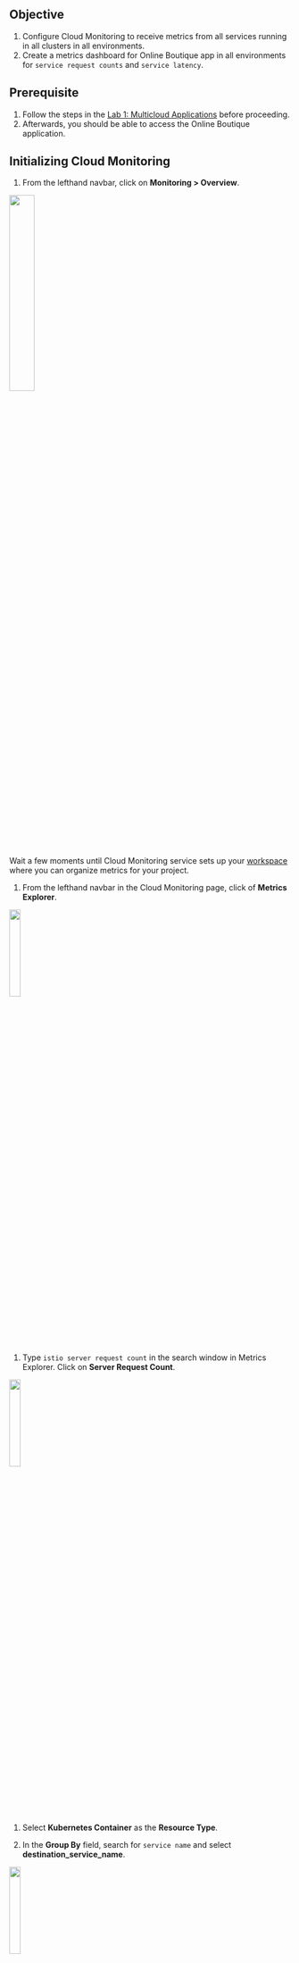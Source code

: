 ## Objective

1. Configure Cloud Monitoring to receive metrics from all services running in all clusters in all environments.
1. Create a metrics dashboard for Online Boutique app in all environments for `service request counts` and `service latency`.

## Prerequisite

1. Follow the steps in the [Lab 1: Multicloud Applications](/platform_admins/docs/multicluster-networking.md) before proceeding.
1. Afterwards, you should be able to access the Online Boutique application.

## Initializing Cloud Monitoring

1. From the lefthand navbar, click on **Monitoring > Overview**.
<img src="/platform_admins/docs/img/cloud-mon-init.png" width=30% height=30%>

Wait a few moments until Cloud Monitoring service sets up your [workspace](https://cloud.google.com/monitoring/workspaces) where you can organize metrics for your project.

1. From the lefthand navbar in the Cloud Monitoring page, click of **Metrics Explorer**.
<img src="/platform_admins/docs/img/cloud-mon-metrics-link.png" width=20% height=20%>

1. Type `istio server request count` in the search window in Metrics Explorer. Click on **Server Request Count**.
<img src="/platform_admins/docs/img/cloud-mon-server-request-count.png" width=20% height=20%>

1. Select **Kubernetes Container** as the **Resource Type**.

1. In the **Group By** field, search for `service name` and select **destination_service_name**.
<img src="/platform_admins/docs/img/cloud-mon-groupby-svc.png" width=20% height=20%>

1. In the **Group By** field, also search for and select **cluster_name**. Ensure **Aggregator** is set to `sum` and **Period** is set to `1 minute`.
<img src="/platform_admins/docs/img/cloud-mon-groupby-cluster.png" width=20% height=20%>

1. You can now see a line chart of server request counts per server grouped by cluster.
<img src="/platform_admins/docs/img/cloud-mon-chart-svc.png" width=50% height=50%>

1. Scroll through the table view and verify that you are getting metrics from all clusters in all environments.

## Creating a dashboard

1. Click on the **Save Chart** button on the top right. Select **New Dashboard** and give it a name like `Online Boutique App`. Click **Save**.
<img src="/platform_admins/docs/img/cloud-mon-dash-svc.png" width=40% height=40%>

1. Click on **Dashboards** from the lefhand navbar and select the **Online Boutique App** dashboard (refresh the page is the dashboard does not show up).
<img src="/platform_admins/docs/img/cloud-mon-dash-page.png" width=70% height=70%>

> You can change the Column layout by clicking the gear icon at the top and selecting the number of desired columns for example 1 Column.

## Adding additional charts to the dashboard

The easiest way to add a chat is to copy an existing chart to the same dashbard and then editing its attributes.

1. Click on the three-dots at the top left corner of the existing chart and select **Copy Chart**.

1. Select the same Dashboard, in this case the **Online Boutique App** and change the name of the chart to the new chart you intend to build. For example, you can build a chart called `Latency 99th Percentile` that shows 99th percentile latency grouped by service and cluster. Click **Copy**.
<img src="/platform_admins/docs/img/cloud-mon-chart-copy-99.png" width=30% height=30%>

You should see a second chart with the new title.

1. Click on the three-dots at the top left corner of the new chart and select **Edit**. This brings up the **Metrics Explorer** view.

1. Delete the `server_request_count` metric from the **Metrics** selector. Search for `istio latency`. Select **Server Response Latencies**. In the **Aggregator** dropdown, change the value from `sum` to `99th percentile`. Click **Save** at the bottom.
<img src="/platform_admins/docs/img/cloud-mon-lat-99.png" width=30% height=30%>

1. Copy the `Latency 99th Percentile` chart to the Online Boutique App dashboard twice. Edit and change the aggregator to `95th percentile` and `50th percentile` for each of the newly copied charts. You should now have four charts in your dashboard.
    * Server Request counts
    * Latency 99th Percentile
    * Latency 95th Percentile
    * Latency 50th Percentile

<img src="/platform_admins/docs/img/cloud-mon-dash-app.png" width=80% height=80%>

## Using filters

The current dashboard has four charts. Each charts is grouped by all services, across all clusters, across all environments. You can use **filters** to narrow down what you want to view.

In this example, lets assume you want to only see traffic flowing to the `frontend` service in the `prod` environment and all associated workloads.

1. In the **Filter** bar at the top, select `namespace_name` and click on `ob-prod`. This filter selects all services running in the `prod` environment.
<img src="/platform_admins/docs/img/cloud-mon-filter-ns.png" width=30% height=30%>

1. Add another filter for `destination_service_name` for the `frontend` service. You should now only see charts for the `frontend` service running in the `prod` environment. Click on the **Expand chart legend** button at the top right corner of the `Server Request Count` chart.
<img src="/platform_admins/docs/img/cloud-mon-filter-frontend.png" width=80% height=80%>

If you did [Lab 3: Introduction to Distributed Services](/platform_admins/docs/distributed-service-intro.md), you should see two line graphs. The legend shows the two clusters the `frontend` workloads (Depolyments) are running in. Otherwise, you should see a single line graph.

## Scripted Dashboard for Production
1. A pre-created created dashboard for production is available.

    ```
    ${WORKDIR}/anthos-multicloud-workshop/platform_admins/tests/ops/services-dashboard.sh \
      ${WORKDIR}/anthos-multicloud-workshop/platform_admins/tests/ops/services-dashboard-prod.json
    ```

    Output (do not copy)
    ```
    ... json ...
    https://console.cloud.google.com/monitoring/dashboards/custom/servicesdash?cloudshell=false&project=qwiklabs-gcp-01-01f4f219d79d
    ```

1. Select the link from the script output to open the dashboard directly.

1. A new tab with the dashboard will be opened.  Select the custom dashboard titled: `Services Dashboard - Production`

    <img src="/platform_admins/docs/img/cloud-mon-dash-list.png" width=80% height=80%>


#### [Back to Labs](/README.md#labs)















